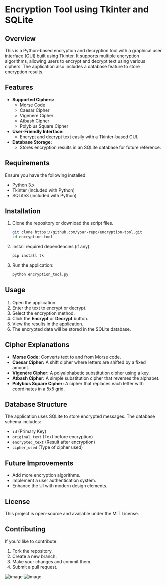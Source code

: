 # Encryption Tool using Tkinter and SQLite

## Overview
This is a Python-based encryption and decryption tool with a graphical user interface (GUI) built using Tkinter. It supports multiple encryption algorithms, allowing users to encrypt and decrypt text using various ciphers. The application also includes a database feature to store encryption results.

## Features
- **Supported Ciphers:**
  - Morse Code
  - Caesar Cipher
  - Vigenère Cipher
  - Atbash Cipher
  - Polybius Square Cipher
- **User-Friendly Interface:**
  - Encrypt and decrypt text easily with a Tkinter-based GUI.
- **Database Storage:**
  - Stores encryption results in an SQLite database for future reference.

## Requirements
Ensure you have the following installed:
- Python 3.x
- Tkinter (included with Python)
- SQLite3 (included with Python)

## Installation
1. Clone the repository or download the script files.
   ```bash
   git clone https://github.com/your-repo/encryption-tool.git
   cd encryption-tool
   ```
2. Install required dependencies (if any):
   ```bash
   pip install tk
   ```
3. Run the application:
   ```bash
   python encryption_tool.py
   ```

## Usage
1. Open the application.
2. Enter the text to encrypt or decrypt.
3. Select the encryption method.
4. Click the **Encrypt** or **Decrypt** button.
5. View the results in the application.
6. The encrypted data will be stored in the SQLite database.

## Cipher Explanations
- **Morse Code:** Converts text to and from Morse code.
- **Caesar Cipher:** A shift cipher where letters are shifted by a fixed amount.
- **Vigenère Cipher:** A polyalphabetic substitution cipher using a key.
- **Atbash Cipher:** A simple substitution cipher that reverses the alphabet.
- **Polybius Square Cipher:** A cipher that replaces each letter with coordinates in a 5x5 grid.

## Database Structure
The application uses SQLite to store encrypted messages. The database schema includes:
- `id` (Primary Key)
- `original_text` (Text before encryption)
- `encrypted_text` (Result after encryption)
- `cipher_used` (Type of cipher used)

## Future Improvements
- Add more encryption algorithms.
- Implement a user authentication system.
- Enhance the UI with modern design elements.

## License
This project is open-source and available under the MIT License.

## Contributing
If you'd like to contribute:
1. Fork the repository.
2. Create a new branch.
3. Make your changes and commit them.
4. Submit a pull request.

![image](https://github.com/user-attachments/assets/52fe973a-56cd-4069-916e-36510baf3687)
![image](https://github.com/user-attachments/assets/64a0c4ed-ad57-4201-8acb-33168150b26c)


